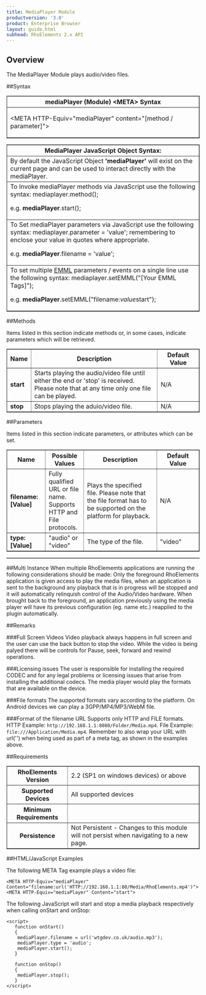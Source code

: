 ```yaml
---
title: MediaPlayer Module
productversion: '3.0'
product: Enterprise Browser
layout: guide.html
subhead: RhoElements 2.x API
---
```

## Overview
The MediaPlayer Module plays audio/video files.

##Syntax

<table class="facelift" style="width:100%" border="1" padding="5px"> <tr><th class="tableHeading">mediaPlayer (Module) &lt;META&gt; Syntax
</th></tr><tr><td class="clsSyntaxCells clsOddRow"><p>&lt;META HTTP-Equiv="mediaPlayer" content="[method / parameter]"&gt;</p></td></tr></table>
<table class="facelift" style="width:100%" border="1" padding="5px"> <tr><th class="tableHeading">MediaPlayer JavaScript Object Syntax:</th></tr><tr><td class="clsSyntaxCells clsOddRow">
By default the JavaScript Object <b>'mediaPlayer'</b> will exist on the current page and can be used to interact directly with the mediaPlayer.
</td></tr><tr><td class="clsSyntaxCells clsEvenRow">
To Invoke mediaPlayer methods via JavaScript use the following syntax: mediaplayer.method();
<P />e.g. <b>mediaPlayer</b>.start();
</td></tr><tr><td class="clsSyntaxCells clsOddRow">
To Set mediaPlayer parameters via JavaScript use the following syntax: mediaplayer.parameter = 'value'; remembering to enclose your value in quotes where appropriate.  
<P />e.g. <b>mediaPlayer</b>.filename = 'value';
</td></tr><tr><td class="clsSyntaxCells clsEvenRow">							
To set multiple <a href="/rhoelements/EMMLOverview">EMML</a> parameters / events on a single line use the following syntax: mediaplayer.setEMML("[Your EMML Tags]");
<P />
e.g. <b>mediaPlayer</b>.setEMML("filename:<i>value</i>start");							
</td></tr></table>

##Methods

Items listed in this section indicate methods or, in some cases, indicate parameters which will be retrieved.

<table class="facelift" style="width:100%" border="1" padding="5px"> <col width="10%" /><col width="68%" /><col width="22%" /><tr><th class="tableHeading">Name</th><th class="tableHeading">Description</th><th class="tableHeading">Default Value</th></tr><tr><td class="clsSyntaxCells clsOddRow"><b>start</b></td><td class="clsSyntaxCells clsOddRow">Starts playing the audio/video file until either the end or 'stop' is received. Please note that at any time only one file can be played.</td><td class="clsSyntaxCells clsOddRow">N/A</td></tr><tr><td class="clsSyntaxCells clsEvenRow"><b>stop</b></td><td class="clsSyntaxCells clsEvenRow">Stops playing the aduio/video file.</td><td class="clsSyntaxCells clsEvenRow">N/A</td></tr></table>


##Parameters


Items listed in this section indicate parameters, or attributes which can be set.
<table class="facelift" style="width:100%" border="1" padding="5px"> <col width="20%" /><col width="20%" /><col width="38%" /><col width="22%" /><tr><th class="tableHeading">Name</th><th class="tableHeading">Possible Values</th><th class="tableHeading">Description</th><th class="tableHeading">Default Value</th></tr><tr><td class="clsSyntaxCells clsOddRow"><b>filename:[Value]
</b></td><td class="clsSyntaxCells clsOddRow">Fully qualified URL or file name.  Supports HTTP and File protocols.</td><td class="clsSyntaxCells clsOddRow">Plays the specified file. Please note that the file format has to be supported on the platform for playback.</td><td class="clsSyntaxCells clsOddRow">
N/A
</td></tr><tr><td class="clsSyntaxCells clsEvenRow"><b>type:[Value]
</b></td><td class="clsSyntaxCells clsEvenRow">"audio" or "video"</td><td class="clsSyntaxCells clsEvenRow">The type of the file.</td><td class="clsSyntaxCells clsEvenRow">"video"</td></tr></table>
<table class="facelift" style="width:100%" border="1" padding="5px"> <col width="78%" /><col width="8%" /><col width="1%" /><col width="5%" /><col width="1%" /><col width="5%" /><col width="2%" /></table>


##Multi Instance
When multiple RhoElememts applications are running the following considerations should be made: Only the foreground RhoElements application is given access to play the media files, when an application is sent to the background any playback that is in progress will be stopped and it will automatically relinquish control of the Audio/Video hardware.  When brought back to the foreground, an application previously using the media player will have its previous configuration (eg. name etc.) reapplied to the plugin automatically.


##Remarks


###Full Screen Videos
Video playback always happens in full screen and the user can use the back button to stop the video. While the video is being palyed there will be controls for Pause, seek, forward and rewind operations.


###Licensing issues
The user is responsible for installing the required CODEC and for any legal problems or licensing issues that arise from installing the additional codecs. The media player would play the formats that are available on the device.


###File formats
The supported formats vary according to the platform. On Android devices we can play a 3GPP/MP4/MP3/WebM file.


###Format of the filename URL
Supports only HTTP and FILE formats. HTTP Example: `http://192.168.1.1:8080/Folder/Media.mp4`. File Example: `file:///Application/Media.mp4`. Remember to also wrap your URL with url('') when being used as part of a meta tag, as shown in the examples above.

##Requirements

<table class="facelift" style="width:100%" border="1" padding="5px"> <tr><th class="tableHeading">RhoElements Version</th><td class="clsSyntaxCell clsEvenRow">2.2 (SP1 on windows devices) or above
</td></tr><tr><th class="tableHeading">Supported Devices</th><td class="clsSyntaxCell clsOddRow">All supported devices</td></tr><tr><th class="tableHeading">Minimum Requirements</th><td class="clsSyntaxCell clsOddRow" /></tr><tr><th class="tableHeading">Persistence</th><td class="clsSyntaxCell clsEvenRow">Not Persistent - Changes to this module will not persist when navigating to a new page.</td></tr></table>


##HTML/JavaScript Examples

The following META Tag example plays a video file:

	<META HTTP-Equiv="mediaPlayer" Content="filename:url('HTTP://192.168.1.1:80/Media/RhoElements.mp4')">
	<META HTTP-Equiv="mediaPlayer" Content="start">
	
The following JavaScript will start and stop a media playback respectively when calling onStart and onStop:

	<script>
	   function onStart()
	   {
		mediaPlayer.filename = url('wtgdev.co.uk/audio.mp3');
		mediaPlayer.type = 'audio';
		mediaPlayer.start();
	   }
	   
	   function onStop()
	   {
		mediaPlayer.stop();
	   }
	</script>
	


